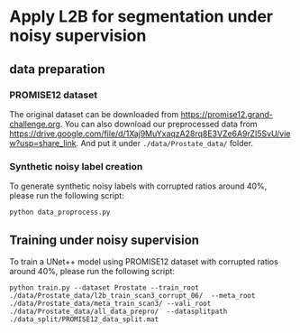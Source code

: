 # Apply L2B for segmentation under noisy supervision
## data preparation
### PROMISE12 dataset
The original dataset can be downloaded from https://promise12.grand-challenge.org. You can also download our preprocessed data from https://drive.google.com/file/d/1Xaj9MuYxaqzA28rq8E3VZe6A9rZI5SvU/view?usp=share_link. And put it under `./data/Prostate_data/` folder.

### Synthetic noisy label creation
To generate synthetic noisy labels with corrupted ratios around 40%, please run the following script:
```
python data_proprocess.py
```

## Training under noisy supervision
To train a UNet++ model using PROMISE12 dataset with corrupted ratios around 40%, please run the following script:
```
python train.py --dataset Prostate --train_root ./data/Prostate_data/l2b_train_scan3_corrupt_06/  --meta_root ./data/Prostate_data/meta_train_scan3/ --vali_root ./data/Prostate_data/all_data_prepro/  --datasplitpath ./data_split/PROMISE12_data_split.mat
```
